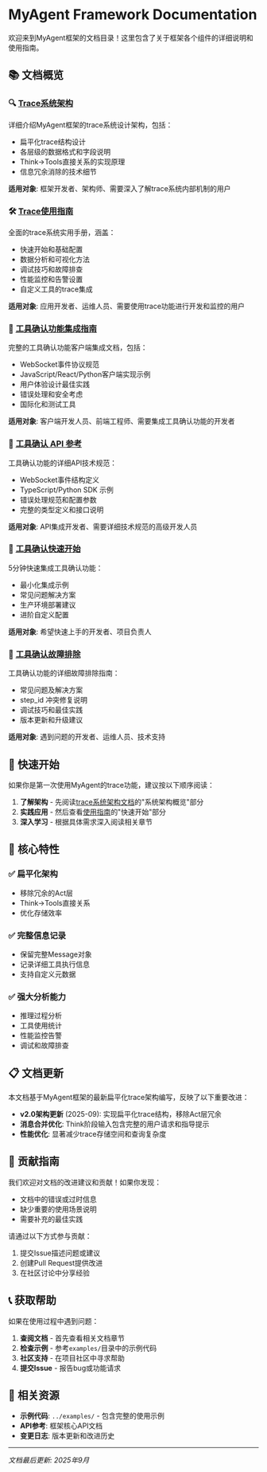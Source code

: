 # MyAgent Framework Documentation

欢迎来到MyAgent框架的文档目录！这里包含了关于框架各个组件的详细说明和使用指南。

## 📚 文档概览

### 🔍 [Trace系统架构](./trace_system_architecture.md)
详细介绍MyAgent框架的trace系统设计架构，包括：
- 扁平化trace结构设计
- 各层级的数据格式和字段说明
- Think→Tools直接关系的实现原理
- 信息冗余消除的技术细节

**适用对象**: 框架开发者、架构师、需要深入了解trace系统内部机制的用户

### 🛠️ [Trace使用指南](./trace_usage_guide.md) 
全面的trace系统实用手册，涵盖：
- 快速开始和基础配置
- 数据分析和可视化方法
- 调试技巧和故障排查
- 性能监控和告警设置
- 自定义工具的trace集成

**适用对象**: 应用开发者、运维人员、需要使用trace功能进行开发和监控的用户

### 🔐 [工具确认功能集成指南](./client-confirmation-guide.md)
完整的工具确认功能客户端集成文档，包括：
- WebSocket事件协议规范
- JavaScript/React/Python客户端实现示例
- 用户体验设计最佳实践
- 错误处理和安全考虑
- 国际化和测试工具

**适用对象**: 客户端开发人员、前端工程师、需要集成工具确认功能的开发者

### 📖 [工具确认 API 参考](./confirmation-api-reference.md)
工具确认功能的详细API技术规范：
- WebSocket事件结构定义
- TypeScript/Python SDK 示例
- 错误处理规范和配置参数
- 完整的类型定义和接口说明

**适用对象**: API集成开发者、需要详细技术规范的高级开发人员

### 🚀 [工具确认快速开始](./confirmation-quickstart.md)
5分钟快速集成工具确认功能：
- 最小化集成示例
- 常见问题解决方案
- 生产环境部署建议
- 进阶自定义配置

**适用对象**: 希望快速上手的开发者、项目负责人

### 🔧 [工具确认故障排除](./confirmation-troubleshooting.md)
工具确认功能的详细故障排除指南：
- 常见问题及解决方案
- step_id 冲突修复说明
- 调试技巧和最佳实践
- 版本更新和升级建议

**适用对象**: 遇到问题的开发者、运维人员、技术支持

## 🚀 快速开始

如果你是第一次使用MyAgent的trace功能，建议按以下顺序阅读：

1. **了解架构** - 先阅读[trace系统架构文档](./trace_system_architecture.md)的"系统架构概览"部分
2. **实践应用** - 然后查看[使用指南](./trace_usage_guide.md)的"快速开始"部分
3. **深入学习** - 根据具体需求深入阅读相关章节

## 🔧 核心特性

### ✅ 扁平化架构
- 移除冗余的Act层
- Think→Tools直接关系
- 优化存储效率

### ✅ 完整信息记录
- 保留完整Message对象
- 记录详细工具执行信息
- 支持自定义元数据

### ✅ 强大分析能力
- 推理过程分析
- 工具使用统计
- 性能监控告警
- 调试和故障排查

## 📋 文档更新

本文档基于MyAgent框架的最新扁平化trace架构编写，反映了以下重要改进：

- **v2.0架构更新** (2025-09): 实现扁平化trace结构，移除Act层冗余
- **消息合并优化**: Think阶段输入包含完整的用户请求和指导提示
- **性能优化**: 显著减少trace存储空间和查询复杂度

## 🤝 贡献指南

我们欢迎对文档的改进建议和贡献！如果你发现：

- 文档中的错误或过时信息
- 缺少重要的使用场景说明
- 需要补充的最佳实践

请通过以下方式参与贡献：

1. 提交Issue描述问题或建议
2. 创建Pull Request提供改进
3. 在社区讨论中分享经验

## 📞 获取帮助

如果在使用过程中遇到问题：

1. **查阅文档** - 首先查看相关文档章节
2. **检查示例** - 参考`examples/`目录中的示例代码
3. **社区支持** - 在项目社区中寻求帮助
4. **提交Issue** - 报告bug或功能请求

## 🔗 相关资源

- **示例代码**: `../examples/` - 包含完整的使用示例
- **API参考**: 框架核心API文档
- **变更日志**: 版本更新和改进历史

---

*文档最后更新: 2025年9月*